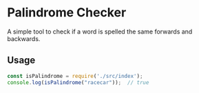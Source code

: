 # Palindrome Checker  

A simple tool to check if a word is spelled the same forwards and backwards.

## Usage  
```js
const isPalindrome = require('./src/index');
console.log(isPalindrome("racecar"));  // true